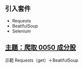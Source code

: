 ## 引入套件
* Requests
* BeatifulSoup
* Selenium
## [主題：爬取 0050 成分股](https://github.com/yuning-lin/SideProjects/blob/main/WebCrawler/Crawling_0050ConstituentStocks.ipynb) 
示範 Requests（get）＋BeatifulSoup
